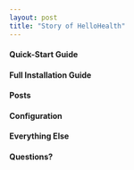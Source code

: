 ```yaml
---
layout: post
title: "Story of HelloHealth"
---
```




#### Quick-Start Guide



#### Full Installation Guide


#### Posts



#### Configuration



#### Everything Else


#### Questions?
